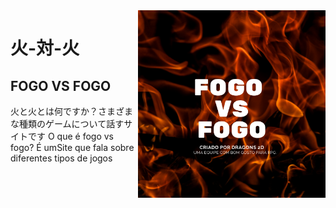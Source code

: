 <img src="img/fogo-vs-fogo.png" align="right" width="300" border-box="100%">

# 火-対-火
## FOGO VS FOGO


火と火とは何ですか？さまざまな種類のゲームについて話すサイトです
O que é fogo vs fogo? É umSite que fala sobre diferentes tipos de jogos
